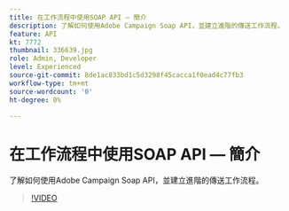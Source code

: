 ```yaml
---
title: 在工作流程中使用SOAP API — 簡介
description: 了解如何使用Adobe Campaign Soap API，並建立進階的傳送工作流程。
feature: API
kt: 7772
thumbnail: 336639.jpg
role: Admin, Developer
level: Experienced
source-git-commit: 8de1ac833bd1c5d3298f45cacca1f0ead4c77fb3
workflow-type: tm+mt
source-wordcount: '0'
ht-degree: 0%

---
```



# 在工作流程中使用SOAP API — 簡介

了解如何使用Adobe Campaign Soap API，並建立進階的傳送工作流程。

>[!VIDEO](https://video.tv.adobe.com/v/336639?quality=12)
